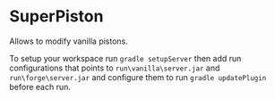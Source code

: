 # SuperPiston
Allows to modify vanilla pistons.

To setup your workspace run `gradle setupServer`
then add run configurations that points to `run\vanilla\server.jar` and `run\forge\server.jar`
and configure them to run `gradle updatePlugin` before each run.